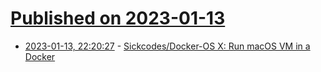 # [Published on 2023-01-13](index.md)

* [2023-01-13, 22:20:27](https://news.ycombinator.com/item?id=34374710) - [Sickcodes/Docker-OS X: Run macOS VM in a Docker](https://github.com/sickcodes/Docker-OSX)
